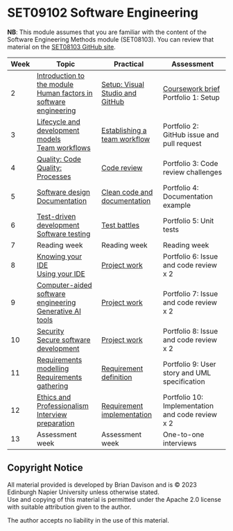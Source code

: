 # SET09102 Software Engineering

**NB**: This module assumes that you are familiar with the content of the 
Software Engineering Methods module (SET08103). You can review that material
on the [SET08103 GitHub site](https://github.com/Kevin-Sim/SET08103).

| Week | Topic                                                                                                                          | Practical                                                                 | Assessment                                            |
|------|--------------------------------------------------------------------------------------------------------------------------------|---------------------------------------------------------------------------|-------------------------------------------------------|
| 2    | [Introduction to the module](notes/Week2a_introduction.md)<br/>[Human factors in software engineering](notes/Week2b_human_factors.md)  | [Setup: Visual Studio and GitHub](practicals/Week2_setup.md)                 | [Coursework brief](assessment)<br/>Portfolio 1: Setup |
| 3    | [Lifecycle and development models](notes/Week3a_lifecycle.md) <br> [Team workflows](notes/Week3b_workflow.md)                          | [Establishing a team workflow](practicals/Week3_workflow.md)                 | Portfolio 2: GitHub issue and pull request            |
| 4    | [Quality: Code](notes/Week4a_quality_code.md)<br/>[Quality: Processes](notes/Week4b_quality_processes.md)                                                                                 | [Code review](practicals/Week4_code_review.md)                               | Portfolio 3: Code review challenges                   |
| 5    | [Software design](notes/Week5a_design.md) <br> [Documentation](notes/Week5b_documentation.md)                                          | [Clean code and documentation](practicals/Week5_clean_code.md)               | Portfolio 4: Documentation example                    |
| 6    | [Test-driven development](notes/Week6a_test_driven_development.md) <br> [Software testing](notes/Week6b_testing.md)                    | [Test battles](practicals/Week6_test_battles.md)                             | Portfolio 5: Unit tests                               |
| 7    | Reading week                                                                                                                   | Reading week                                                              | Reading week                                          |
| 8    | [Knowing your IDE](notes/Week8a_tools_1.md) <br> [Using your IDE](notes/Week8b_tools_2.md)                                             | [Project work](practicals/Week8-10_project_work.md)                          | Portfolio 6: Issue and code review x 2                |
| 9    | [Computer-aided software engineering](notes/Week9a_case.md) <br> [Generative AI tools](notes/Week9b_generative_ai.md)                  | [Project work](practicals/Week8-10_project_work.md)                          | Portfolio 7: Issue and code review x 2                |
| 10   | [Security](notes/Week10a_security.md) <br> [Secure software development](notes/Week10b_secure_software_development.md)                   | [Project work](practicals/Week8-10_project_work.md)                          | Portfolio 8: Issue and code review x 2                |
| 11   | [Requirements modelling](notes/Week11a_requirements_modelling.md) <br> [Requirements gathering](notes/17_requirements_gathering.md) | [Requirement definition](practicals/Week11_requirement_definition.md)         | Portfolio 9: User story and UML specification         |
| 12   | [Ethics and Professionalism](notes/Week12a_ethics.md) <br> [Interview preparation](notes/Week12b_interview_preparation.md)               | [Requirement implementation](practicals/10_requirement_implementation.md) | Portfolio 10: Implementation and code review x 2      |
| 13   | Assessment week                                                                                                                | Assessment week                                                           | One-to-one interviews                                 |

## Copyright Notice

All material provided is developed by Brian Davison and is &copy; 2023 Edinburgh Napier University unless otherwise stated.  
Use and copying of this material is permitted under the Apache 2.0 license with suitable attribution given to the author.

The author accepts no liability in the use of this material.
